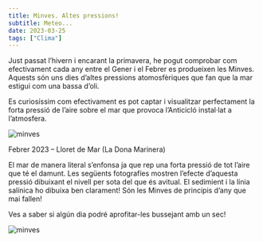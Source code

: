 ```yaml
---
title: Minves. Altes pressions!
subtitle: Meteo...
date: 2023-03-25
tags: ["Clima"]
---
```


Just passat l’hivern i encarant la primavera, he pogut comprobar com efectivament cada any entre el Gener i el Febrer es produeixen les Minves. Aquests són uns dies d’altes pressions atomosfèriques que fan que la mar estigui com una bassa d’oli.

Es curiosíssim com efectivament es pot captar i visualitzar perfectament la forta pressió de l’aire sobre el mar que provoca l’Anticicló instal·lat a l’atmosfera.

![minves](/img/minves_01.jpg)

Febrer 2023 – Lloret de Mar (La Dona Marinera)

El mar de manera literal s’enfonsa ja que rep una forta pressió de tot l’aire que té el damunt. Les següents fotografíes mostren l’efecte d’aquesta pressió dibuixant el nivell per sota del que és avitual. El sedimient i la línia salínica ho dibuixa ben clarament! Són les Minves de principis d’any que mai fallen!

Ves a saber si algún dia podré aprofitar-les bussejant amb un sec!

![minves](/img/minves_02.jpg)
